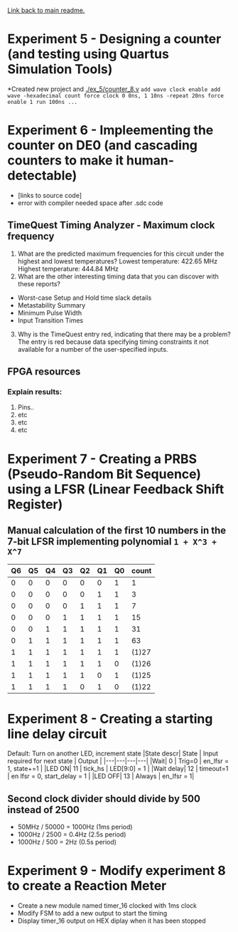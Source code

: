 [Link back to main readme.](../readme.MD)

# Experiment 5 - Designing a counter (and testing using Quartus Simulation Tools)
*Created new project and [./ex_5/counter_8.v](counter_8.v)
`add wave clock enable
add wave -hexadecimal count
force clock 0 0ns, 1 10ns -repeat 20ns
force enable 1
run 100ns
...`

# Experiment 6 - Impleementing the counter on DE0 (and cascading counters to make it human-detectable)
* [links to source code]
* error with compiler needed space after .sdc code
## TimeQuest Timing Analyzer - Maximum clock frequency
1) What are the predicted maximum frequencies for this circuit under the highest and lowest temperatures?
Lowest temperature: 422.65 MHz
Highest temperature: 444.84 MHz
2) What are the other interesting timing data that you can discover with these reports?
* Worst-case Setup and Hold time slack details
* Metastability Summary
* Minimum Pulse Width
* Input Transition Times
3) Why is the TimeQuest entry red, indicating that there may be a problem?
The entry is red because data specifying timing constraints it not available for a number of the user-specified inputs.

## FPGA resources
### Explain results:
1. Pins.. 
2. etc
3. etc
4. etc

# Experiment 7 - Creating a PRBS (Pseudo-Random Bit Sequence) using a LFSR (Linear Feedback Shift Register)
Manual calculation of the first 10 numbers in the 7-bit LFSR implementing polynomial `1 + X^3 + X^7`
--------------------------------------------------------

|Q6|Q5|Q4|Q3|Q2|Q1|Q0|count|
|---|---|---|---|---|---|---|---|
0|0|0|0|0|0|1|1
0|0|0|0|0|1|1|3
0|0|0|0|1|1|1|7
0|0|0|1|1|1|1|15
0|0|1|1|1|1|1|31
0|1|1|1|1|1|1|63
1|1|1|1|1|1|1|(1)27
1|1|1|1|1|1|0|(1)26
1|1|1|1|1|0|1|(1)25
1|1|1|1|0|1|0|(1)22

# Experiment 8 - Creating a starting line delay circuit
Default: Turn on another LED, increment state
|State descr| State  | Input required for next state  | Output |
|---|---|---|---|
|Wait| 0  | Trig=0  | en_lfsr = 1, state+=1 |
|LED ON| 11 | tick_hs | LED[9:0] = 1 |
|Wait delay| 12 | timeout=1 | en lfsr = 0, start_delay = 1 |
|LED OFF| 13 | Always | en_lfsr = 1|

## Second clock divider should divide by 500 instead of 2500
- 50MHz / 50000 = 1000Hz (1ms period)
- 1000Hz / 2500 = 0.4Hz (2.5s period)
- 1000Hz / 500 = 2Hz (0.5s period)

# Experiment 9 - Modify experiment 8 to create a Reaction Meter
- Create a new module named timer_16 clocked with 1ms clock
- Modify FSM to add a new output to start the timing
- Display timer_16 output on HEX diplay when it has been stopped





